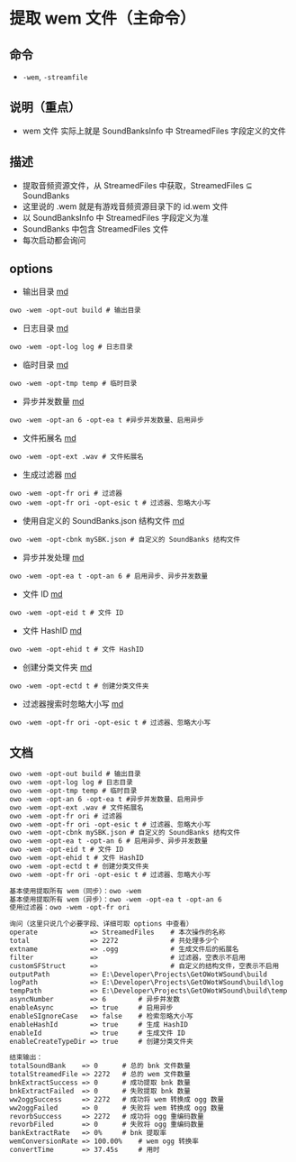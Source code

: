 # 提取 wem 文件（主命令）

## 命令
- `-wem`, `-streamfile`

## 说明（重点）
- wem 文件 实际上就是 SoundBanksInfo 中 StreamedFiles 字段定义的文件

## 描述
- 提取音频资源文件，从 StreamedFiles 中获取，StreamedFiles ⊆ SoundBanks
- 这里说的 .wem 就是有游戏音频资源目录下的 id.wem 文件
- 以 SoundBanksInfo 中 StreamedFiles 字段定义为准
- SoundBanks 中包含 StreamedFiles 文件
- 每次启动都会询问

## options
- 输出目录 [md](../options/options.outputPath.md)
```shell
owo -wem -opt-out build # 输出目录
```

- 日志目录 [md](../options/options.setLogPath.md)
```shell
owo -wem -opt-log log # 日志目录
```

- 临时目录 [md](../options/options.setTempPath.md)
```shell
owo -wem -opt-tmp temp # 临时目录
```

- 异步并发数量 [md](../options/options.setAsyncNumber.md)
```shell
owo -wem -opt-an 6 -opt-ea t #异步并发数量、启用异步
```

- 文件拓展名 [md](../options/options.setExtname.md)
```shell
owo -wem -opt-ext .wav # 文件拓展名
```

- 生成过滤器 [md](../options/options.setFilter.md)
```shell
owo -wem -opt-fr ori # 过滤器
owo -wem -opt-fr ori -opt-esic t # 过滤器、忽略大小写
```

- 使用自定义的 SoundBanks.json 结构文件 [md](../options/options.setCustomSBKStruct.md)
```shell
owo -wem -opt-cbnk mySBK.json # 自定义的 SoundBanks 结构文件
```

- 异步并发处理 [md](../options/options.enableAsync.md)
```shell
owo -wem -opt-ea t -opt-an 6 # 启用异步、异步并发数量
```

- 文件 ID [md](../options/options.enableId.md)
```shell
owo -wem -opt-eid t # 文件 ID
```

- 文件 HashID [md](../options/options.enableHashId.md)
```shell
owo -wem -opt-ehid t # 文件 HashID 
```

- 创建分类文件夹 [md](../options/options.enableCreateTypeDir.md)
```shell
owo -wem -opt-ectd t # 创建分类文件夹
```

- 过滤器搜索时忽略大小写 [md](../options/options.enableSIgnoreCase.md)
```shell
owo -wem -opt-fr ori -opt-esic t # 过滤器、忽略大小写
```


## 文档
```txt
owo -wem -opt-out build # 输出目录
owo -wem -opt-log log # 日志目录
owo -wem -opt-tmp temp # 临时目录
owo -wem -opt-an 6 -opt-ea t #异步并发数量、启用异步
owo -wem -opt-ext .wav # 文件拓展名
owo -wem -opt-fr ori # 过滤器
owo -wem -opt-fr ori -opt-esic t # 过滤器、忽略大小写
owo -wem -opt-cbnk mySBK.json # 自定义的 SoundBanks 结构文件
owo -wem -opt-ea t -opt-an 6 # 启用异步、异步并发数量
owo -wem -opt-eid t # 文件 ID
owo -wem -opt-ehid t # 文件 HashID 
owo -wem -opt-ectd t # 创建分类文件夹
owo -wem -opt-fr ori -opt-esic t # 过滤器、忽略大小写

基本使用提取所有 wem（同步）：owo -wem
基本使用提取所有 wem（异步）：owo -wem -opt-ea t -opt-an 6
使用过滤器：owo -wem -opt-fr ori

询问（这里只说几个必要字段、详细可取 options 中查看）
operate             => StreamedFiles    # 本次操作的名称
total               => 2272             # 共处理多少个
extname             => .ogg             # 生成文件后的拓展名
filter              =>                  # 过滤器，空表示不启用
customSFStruct      =>                  # 自定义的结构文件，空表示不启用
outputPath          => E:\Developer\Projects\GetOWotWSound\build        # 输出目录
logPath             => E:\Developer\Projects\GetOWotWSound\build\log    # 日志目录
tempPath            => E:\Developer\Projects\GetOWotWSound\build\temp   # 临时目录
asyncNumber         => 6        # 异步并发数
enableAsync         => true     # 启用异步
enableSIgnoreCase   => false    # 检索忽略大小写
enableHashId        => true     # 生成 HashID
enableId            => true     # 生成文件 ID
enableCreateTypeDir => true     # 创建分类文件夹

结束输出：
totalSoundBank    => 0      # 总的 bnk 文件数量
totalStreamedFile => 2272   # 总的 wem 文件数量  
bnkExtractSuccess => 0      # 成功提取 bnk 数量
bnkExtractFailed  => 0      # 失败提取 bnk 数量
ww2oggSuccess     => 2272   # 成功将 wem 转换成 ogg 数量
ww2oggFailed      => 0      # 失败将 wem 转换成 ogg 数量
revorbSuccess     => 2272   # 成功将 ogg 重编码数量
revorbFiled       => 0      # 失败将 ogg 重编码数量
bankExtractRate   => 0%     # bnk 提取率
wemConversionRate => 100.00%    # wem ogg 转换率
convertTime       => 37.45s     # 用时
```